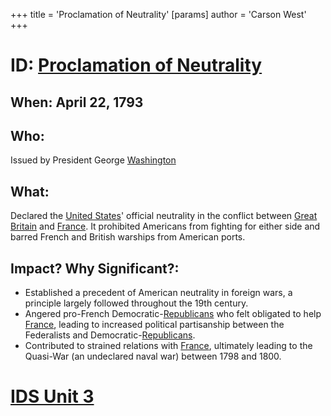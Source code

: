 +++
 title = 'Proclamation of Neutrality'
[params]
	author = 'Carson West'
+++
# ID: [Proclamation of Neutrality](./../proclamation-of-neutrality/) 
## When: April 22, 1793
## Who: 
Issued by President George [Washington](./../washington/) 
## What:
Declared the [United States](./../united-states/)' official neutrality in the conflict between [Great Britain](./../great-britain/) and [France](./../france/).  It prohibited Americans from fighting for either side and barred French and British warships from American ports.
## Impact? Why Significant?: 
- Established a precedent of American neutrality in foreign wars, a principle largely followed throughout the 19th century. 
-  Angered pro-French Democratic-[Republicans](./../republicans/) who felt obligated to help [France](./../france/), leading to increased political partisanship between the Federalists and Democratic-[Republicans](./../republicans/).
-  Contributed to strained relations with [France](./../france/), ultimately leading to the Quasi-War (an undeclared naval war) between 1798 and 1800. 

# [IDS Unit 3](./../ids-unit-3/)
